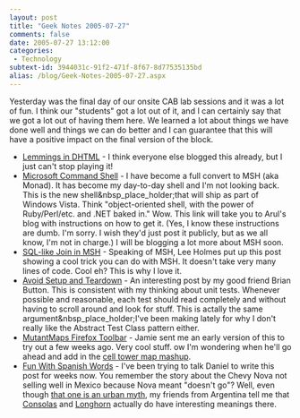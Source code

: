```yaml
---
layout: post
title: "Geek Notes 2005-07-27"
comments: false
date: 2005-07-27 13:12:00
categories:
 - Technology
subtext-id: 3944031c-91f2-471f-8f67-8d77535135bd
alias: /blog/Geek-Notes-2005-07-27.aspx
---
```



Yesterday was the final day of our onsite CAB lab sessions and it was a lot of fun. I think our "students" got a lot out of it, and I can certainly say that we got a lot out of having them here. We learned a lot about things we have done well and things we can do better and I can guarantee that this will have a positive impact on the final version of the block.

  * [Lemmings in DHTML](http://193.151.73.87/games/lemmings/index.html) - I think everyone else blogged this already, but I just can't stop playing it!
  * [Microsoft Command Shell](http://209.34.241.67/arulk/archive/2005/05/12/416989.aspx) - I have become a full convert to MSH (aka Monad). It has become my day-to-day shell and I'm not looking back. This is the new shell&nbsp_place_holder;that will ship as part of Windows Vista. Think "object-oriented shell, with the power of Ruby/Perl/etc. and .NET baked in." Wow. This link will take you to Arul's blog with instructions on how to get it. (Yes, I know these instructions are dumb. I'm sorry. I wish they'd just post it publicly, but as we all know, I'm not in charge.) I will be blogging a lot more about MSH soon.
  * [SQL-like Join in MSH](http://www.leeholmes.com/blog/CreatingSQLsJoinlikeFunctionalityInMSH.aspx) - Speaking of MSH, Lee Holmes put up this post showing a cool trick you can do with MSH. It doesn't take very many lines of code. Cool eh? This is why I love it.
  * [Avoid Setup and Teardown](http://www.agileprogrammer.com/oneagilecoder/archive/2005/07/23/6261.aspx) - An interesting post by my good friend Brian Button. This is consistent with my thinking about unit tests. Whenever possible and reasonable, each test should read completely and without having to scroll around and look for stuff. This is actally the same argument&nbsp_place_holder;I've been making lately for why I don't really like the Abstract Test Class pattern either.
  * [MutantMaps Firefox Toolbar](http://weblogs.asp.net/nunitaddin/archive/2005/07/26/420587.aspx) - Jamie sent me an early version of this to try out a few weeks ago. Very cool stuff. ow I'm wondering when he'll go ahead and add in the [cell tower map mashup](http://www.cellreception.com/towers/index.html).
  * [Fun With Spanish Words](http://weblogs.asp.net/cazzu/archive/2005/07/27/LonhornPorno.aspx) - I've been trying to talk Daniel to write this post for weeks now. You remember the story about the Chevy Nova not selling well in Mexico because Nova meant "doesn't go"? Well, even though [that one is an urban myth](http://www.snopes.com/business/misxlate/nova.asp), my friends from Argentina tell me that [Consolas](http://www.hanselman.com/blog/UsingConsolasAsTheWindowsConsoleFont.aspx) and [Longhorn](http://www.microsoft.com/windowsvista) actually do have interesting meanings there.
